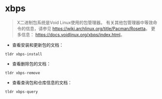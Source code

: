 # xbps

> X二进制包系统是Void Linux使用的包管理器。
> 有关其他包管理器中等效命令的信息，请参见 <https://wiki.archlinux.org/title/Pacman/Rosetta>。
> 更多信息： <https://docs.voidlinux.org/xbps/index.html>。

- 查看安装和更新包的文档：

`tldr xbps-install`

- 查看删除包的文档：

`tldr xbps-remove`

- 查看查询包和仓库信息的文档：

`tldr xbps-query`